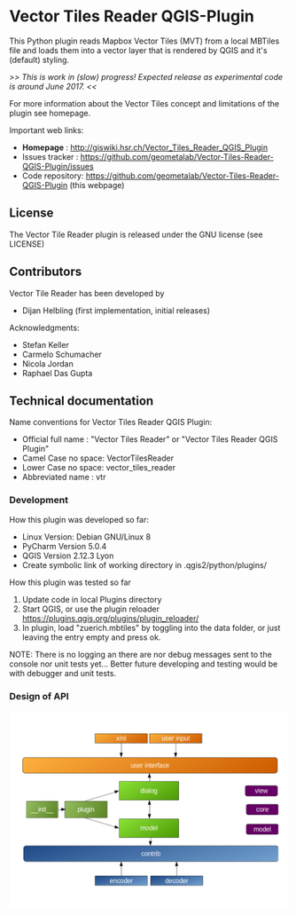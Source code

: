 # Vector Tiles Reader QGIS-Plugin

This Python plugin reads Mapbox Vector Tiles (MVT) from a local MBTiles file and loads them into a vector layer that is rendered by QGIS and it's (default) styling.

_>> This is work in (slow) progress! Expected release as experimental code is around June 2017. <<_

For more information about the Vector Tiles concept and limitations of the plugin see homepage.

Important web links:
* __Homepage__       : http://giswiki.hsr.ch/Vector_Tiles_Reader_QGIS_Plugin
* Issues tracker : https://github.com/geometalab/Vector-Tiles-Reader-QGIS-Plugin/issues
* Code repository: https://github.com/geometalab/Vector-Tiles-Reader-QGIS-Plugin (this webpage)

## License

The Vector Tile Reader plugin is released under the GNU license (see LICENSE)

## Contributors

Vector Tile Reader has been developed by

* Dijan Helbling (first implementation, initial releases)

Acknowledgments:

* Stefan Keller
* Carmelo Schumacher
* Nicola Jordan
* Raphael Das Gupta

## Technical documentation

Name conventions for Vector Tiles Reader QGIS Plugin:

* Official full name : "Vector Tiles Reader" or "Vector Tiles Reader QGIS Plugin"
* Camel Case no space: VectorTilesReader
* Lower Case no space: vector_tiles_reader
* Abbreviated name   : vtr

### Development

How this plugin was developed so far:

* Linux Version: Debian GNU/Linux 8 
* PyCharm Version 5.0.4
* QGIS Version 2.12.3 Lyon 
* Create symbolic link of working directory in .qgis2/python/plugins/

How this plugin was tested so far

1. Update code in local Plugins directory
2. Start QGIS, or use the plugin reloader https://plugins.qgis.org/plugins/plugin_reloader/
3. In plugin, load "zuerich.mbtiles" by toggling into the data folder, or just leaving the entry empty and press ok.

NOTE: There is no logging an there are nor debug messages sent to the console nor unit tests yet... Better future developing and testing would be with debugger and unit tests. 

### Design of API
![](data/doc/API.png?raw=true)

